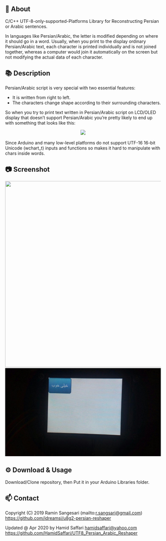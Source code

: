 ## 📖 About
C/C++ UTF-8-only-supported-Platforms Library for Reconstructing Persian or Arabic sentences.

In languages like Persian/Arabic, the letter is modified depending on where it should go in a word. Usually, when you print to the display ordinary Persian/Arabic text, each character is printed individually and is not joined together, whereas a computer would join it automatically on the screen but not modifying the actual data of each character.

## 📚 Description
Persian/Arabic script is very special with two essential features:
- It is written from right to left.
- The characters change shape according to their surrounding characters.

So when you try to print text written in Persian/Arabic script on LCD/OLED display that doesn’t support Persian/Arabic you’re pretty likely to end up with something that looks like this:

<p align="center">
  <img src="http://mpcabd.xyz/wp-content/uploads/2012/05/arabic-1.png">
</p>

Since Arduino and many low-level platforms do not support UTF-16 16-bit Unicode (wchart_t) inputs and functions so makes it hard to manipulate with chars inside words.

## 📷 Screenshot
<p align="center">
  <img width="516" height="600" src="https://github.com/idreamsi/u8g2-persian-reshaper/blob/master/screenshot.jpg?raw=true">
  <img src="https://github.com/HamidSaffari/UTF8_Persian_Arabic_Reshaper/blob/master/Pictures/STM32F103%2BILI9341.jpg">
</p>

## ⚙️ Download & Usage
Download/Clone repository, then Put it in your Arduino Libraries folder.

## 📫 Contact
  Copyright (C) 2019 Ramin Sangesari (mailto:r.sangsari@gmail.com)
  https://github.com/idreamsi/u8g2-persian-reshaper
  
  Updated @ Apr 2020 by Hamid Saffari hamidsaffari@yahoo.com
  https://github.com/HamidSaffari/UTF8_Persian_Arabic_Reshaper
